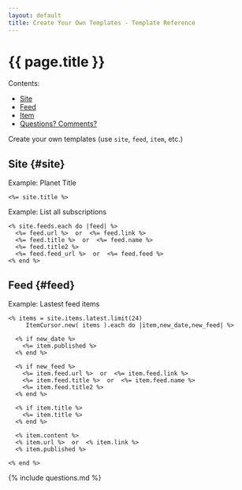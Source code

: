 ```yaml
---
layout: default
title: Create Your Own Templates - Template Reference
---
```


# {{ page.title }}

<div class="toc" markdown="1">
Contents:

* [Site](#site)
* [Feed](#feed)
* [Item](#item)
* [Questions? Comments?](#questions)
</div>


Create your own templates (use `site`, `feed`, `item`, etc.)


## Site  {#site}

Example: Planet Title

~~~
<%= site.title %>
~~~


Example: List all subscriptions

~~~
<% site.feeds.each do |feed| %>
  <%= feed.url %>  or  <%= feed.link %>
  <%= feed.title %>  or  <%= feed.name %>
  <%= feed.title2 %>
  <%= feed.feed_url %>  or  <%= feed.feed %>
<% end %>
~~~


## Feed {#feed}

Example: Lastest feed items

~~~
<% items = site.items.latest.limit(24)
     ItemCursor.new( items ).each do |item,new_date,new_feed| %>

  <% if new_date %>
    <%= item.published %>
  <% end %>

  <% if new_feed %>
    <%= item.feed.url %>  or  <%= item.feed.link %>
    <%= item.feed.title %>  or  <%= item.feed.name %>
    <%= item.feed.title2 %>
  <% end %>

  <% if item.title %>
    <%= item.title %>
  <% end %>

  <% item.content %>
  <% item.url %>  or  <% item.link %>
  <% item.published %>

<% end %>
~~~


{% include questions.md %}

